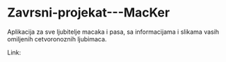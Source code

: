 # Zavrsni-projekat---MacKer

Aplikacija za sve ljubitelje macaka i pasa, sa informacijama i slikama vasih omiljenih cetvoronoznih ljubimaca.

Link: